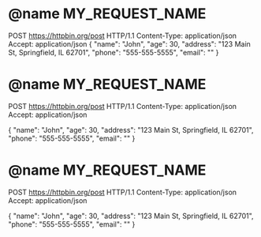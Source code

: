 # @name MY_REQUEST_NAME
POST https://httpbin.org/post HTTP/1.1
Content-Type: application/json
Accept: application/json
{
  "name": "John",
  "age": 30,
  "address": "123 Main St, Springfield, IL 62701",
  "phone": "555-555-5555",
  "email": ""
}

# @name MY_REQUEST_NAME
POST https://httpbin.org/post HTTP/1.1
Content-Type: application/json
Accept: application/json

{
  "name": "John",
  "age": 30,
  "address": "123 Main St, Springfield, IL 62701",
  "phone": "555-555-5555",
  "email": ""
}

# @name MY_REQUEST_NAME
POST https://httpbin.org/post HTTP/1.1
Content-Type: application/json
Accept: application/json

{
  "name": "John",
  "age": 30,
  "address": "123 Main St, Springfield, IL 62701",
  "phone": "555-555-5555",
  "email": ""
}
